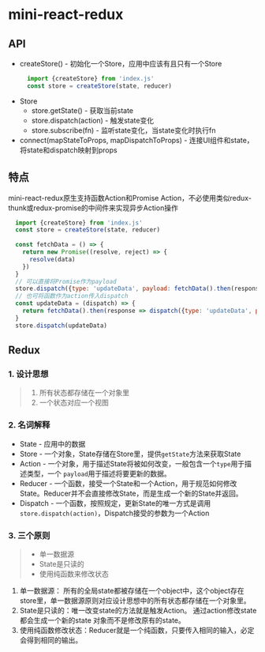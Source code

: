 # mini-react-redux

## API
* createStore() - 初始化一个Store，应用中应该有且只有一个Store
  ```javascript
    import {createStore} from 'index.js'
    const store = createStore(state, reducer)
  ```
* Store
  * store.getState() - 获取当前state
  * store.dispatch(action) - 触发state变化
  * store.subscribe(fn) - 监听state变化，当state变化时执行fn
* connect(mapStateToProps, mapDispatchToProps) - 连接UI组件和state，将state和dispatch映射到props

## 特点
mini-react-redux原生支持函数Action和Promise Action，不必使用类似redux-thunk或redux-promise的中间件来实现异步Action操作
```javascript
  import {createStore} from 'index.js'
  const store = createStore(state, reducer)
  
  const fetchData = () => {
    return new Promise((resolve, reject) => {
      resolve(data)
    })
  } 
  // 可以直接将Promise作为payload
  store.dispatch({type: 'updateData', payload: fetchData().then(response => response)}) 
  // 也可将函数作为action传入dispatch
  const updateData = (dispatch) => {
    return fetchData().then(response => dispatch({type: 'updateData', payload: response}))
  }
  store.dispatch(updateData)
```

## Redux

### 1. 设计思想

> 1. 所有状态都存储在一个对象里
> 2. 一个状态对应一个视图

### 2. 名词解释
* State - 应用中的数据
* Store - 一个对象，State存储在Store里，提供`getState`方法来获取State
* Action - 一个对象，用于描述State将被如何改变，一般包含一个`type`用于描述类型，一个 `payload`用于描述将要更新的数据。
* Reducer - 一个函数，接受一个State和一个Action，用于规范如何修改State。Reducer并不会直接修改State，而是生成一个新的State并返回。
* Dispatch - 一个函数，按照规定，更新State的唯一方式是调用 `store.dispatch(action)`，Dispatch接受的参数为一个Action

### 3. 三个原则

> * 单一数据源
> * State是只读的
> * 使用纯函数来修改状态

1. 单一数据源： 所有的全局state都被存储在一个object中，这个object存在store里，单一数据源原则对应设计思想中的所有状态都存储在一个对象里。
2. State是只读的：唯一改变state的方法就是触发Action。
通过action修改state 都会生成一个新的state 对象而不是修改原有的state。
3. 使用纯函数修改状态：Reducer就是一个纯函数，只要传入相同的输入，必定会得到相同的输出。
